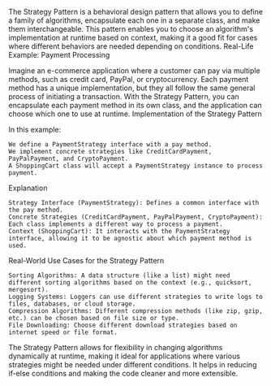 The Strategy Pattern is a behavioral design pattern that allows you to define a family of algorithms, encapsulate each one in a separate class, and make them interchangeable. This pattern enables you to choose an algorithm's implementation at runtime based on context, making it a good fit for cases where different behaviors are needed depending on conditions.
Real-Life Example: Payment Processing

Imagine an e-commerce application where a customer can pay via multiple methods, such as credit card, PayPal, or cryptocurrency. Each payment method has a unique implementation, but they all follow the same general process of initiating a transaction. With the Strategy Pattern, you can encapsulate each payment method in its own class, and the application can choose which one to use at runtime.
Implementation of the Strategy Pattern

In this example:

    We define a PaymentStrategy interface with a pay method.
    We implement concrete strategies like CreditCardPayment, PayPalPayment, and CryptoPayment.
    A ShoppingCart class will accept a PaymentStrategy instance to process payment.


Explanation

    Strategy Interface (PaymentStrategy): Defines a common interface with the pay method.
    Concrete Strategies (CreditCardPayment, PayPalPayment, CryptoPayment): Each class implements a different way to process a payment.
    Context (ShoppingCart): It interacts with the PaymentStrategy interface, allowing it to be agnostic about which payment method is used.

Real-World Use Cases for the Strategy Pattern

    Sorting Algorithms: A data structure (like a list) might need different sorting algorithms based on the context (e.g., quicksort, mergesort).
    Logging Systems: Loggers can use different strategies to write logs to files, databases, or cloud storage.
    Compression Algorithms: Different compression methods (like zip, gzip, etc.) can be chosen based on file size or type.
    File Downloading: Choose different download strategies based on internet speed or file format.

The Strategy Pattern allows for flexibility in changing algorithms dynamically at runtime, making it ideal for applications where various strategies might be needed under different conditions. It helps in reducing if-else conditions and making the code cleaner and more extensible.